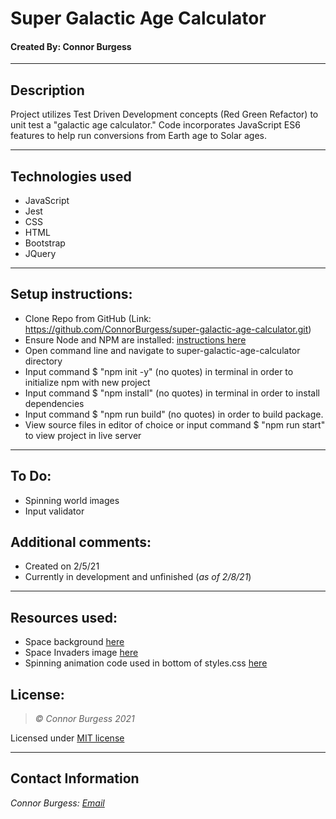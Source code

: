 # Super Galactic Age Calculator
#### Created By: Connor Burgess 

* * *

## Description  
Project utilizes Test Driven Development concepts (Red Green Refactor) to unit test a "galactic age calculator." Code incorporates JavaScript ES6 features to help run conversions from Earth age to Solar ages.

* * *

## Technologies used
* JavaScript
* Jest
* CSS
* HTML
* Bootstrap
* JQuery

* * *

## Setup instructions:  
* Clone Repo from GitHub (Link: https://github.com/ConnorBurgess/super-galactic-age-calculator.git)
* Ensure Node and NPM are installed: [instructions here](https://www.npmjs.com/get-npm)
* Open command line and navigate to super-galactic-age-calculator directory
* Input command $ "npm init -y" (no quotes) in terminal in order to initialize npm with new project
* Input command $ "npm install" (no quotes) in terminal in order to install dependencies
* Input command $ "npm run build" (no quotes) in order to build package.
* View source files in editor of choice or input command $ "npm run start" to view project in live server

* * *

## To Do:
* Spinning world images
* Input validator

## Additional comments:
* Created on 2/5/21  
* Currently in development and unfinished (*as of 2/8/21*)
* * *

## Resources used:
* Space background [here](https://images.wallpaperscraft.com/image/space_sky_spiral_galaxy_99967_1920x1080.jpg)
* Space Invaders image [here](https://freepngimg.com/png/32291-space-invaders-transparent-picture)
* Spinning animation code used in bottom of styles.css [here](https://codepen.io/teerapuch/pen/vLJXeR)
## License:
> *&copy; Connor Burgess 2021*

Licensed under [MIT license](https://mit-license.org/)

* * *

## Contact Information
_Connor Burgess: [Email](connorburgesscodes@gmail.com)_
